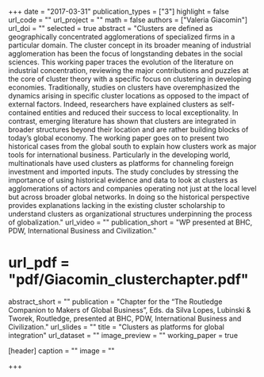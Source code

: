 +++
date = "2017-03-31"
publication_types = ["3"]
highlight = false
url_code = ""
url_project = ""
math = false
authors = ["Valeria Giacomin"]
url_doi = ""
selected = true
abstract = "Clusters are defined as geographically concentrated agglomerations of specialized firms in a particular domain. The cluster concept in its broader meaning of industrial agglomeration has been the focus of longstanding debates in the social sciences. This working paper traces the evolution of the literature on industrial concentration, reviewing the major contributions and puzzles at the core of cluster theory with a specific focus on clustering in developing economies. Traditionally, studies on clusters have overemphasized the dynamics arising in specific cluster locations as opposed to the impact of external factors. Indeed, researchers have explained clusters as self-contained entities and reduced their success to local exceptionality. In contrast, emerging literature has shown that clusters are integrated in broader structures beyond their location and are rather building blocks of today’s global economy. The working paper goes on to present two historical cases from the global south to explain how clusters work as major tools for international business. Particularly in the developing world, multinationals have used clusters as platforms for channeling foreign investment and imported inputs. The study concludes by stressing the importance of using historical evidence and data to look at clusters as agglomerations of actors and companies operating not just at the local level but across broader global networks. In doing so the historical perspective provides explanations lacking in the existing cluster scholarship to understand clusters as organizational structures underpinning the process of globalization."
url_video = ""
publication_short = "WP presented at BHC, PDW, International Business and Civilization."
# url_pdf = "pdf/Giacomin_clusterchapter.pdf"
abstract_short = ""
publication = "Chapter for the “The Routledge Companion to Makers of Global Business”, Eds. da Silva Lopes, Lubinski & Tworek, Routledge, presented at BHC, PDW, International Business and Civilization."
url_slides = ""
title = "Clusters as platforms for global integration"
url_dataset = ""
image_preview = ""
working_paper = true

[header]
  caption = ""
  image = ""

+++
